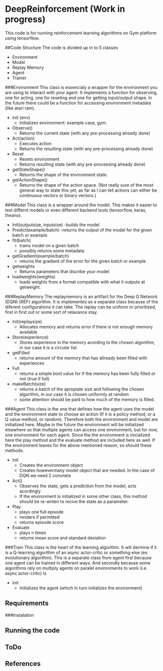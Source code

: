 # DeepReinforcement (Work in progress)
This code is for running reinforcement learning algorithms on Gym platform using tensorflow. 

##Code Structure
The code is divided up in to 5 classes
- Environment
- Model
- Replay Memory
- Agent
- Trainer

###Environment
This class is essencialy a wrapper for the environment you are using to interact with your agent. It implements a function for observing, one for acting, one for reseting and one for getting input/output shape. In the future there could be a function for accessing environment metadata (like atari ram).
- Init (env)
  - Initializes environment: example case, gym.
- Observe()
  - Returns the current state (with any pre-processing already done)
- Act(action)
  - Executes action
  - Returns the resulting state (with any pre-processing already done)
- Reset
  - Resets environment
  - Returns resulting state (with any pre-processing already done)
- getStateShape()
  - Returns the shape of the environment state.
- getActionShape()
  - Returns the shape of the action space. (Not really sure of the most general way to state this yet, as far as I can tell actions can either be continuous vectors or binary vectors.)

###Model
This class is a wrapper around the model. This makes it easier to test differnt models or even different backend tools (tensorflow, keras, theano).
- Init(outputsize, inputsize)
  -builds the model
- Predict(example/batch)
  -returns the output of the model for the given batch or example
- fit(batch)
  - trains model on a given batch
  - possibly returns some metadata
- getGradient(example/batch)
  - returns the gradient of the error for the given batch or example
- getweights
  - Returns parameters that discribe your model
- loadweights(weights)
  - loads weights from a format compatible with what it outputs at getweight.


###ReplayMemory
The replaymemory is an artifact for the Deep Q Network (DQN) {REF} algorithm. It is implementes as a separate class because of the diferent configurations it can take. The replay can be uniform or prioritized, first in first out or some sort of relavance stay. 
- Init(replaysize)
  - Allocates memory and returns error if there is not enough memory available
- Store(experience)
  - Stores experience in the memory acording to the chosen algorithm, in our case it is a circular list.
- getFilled
  - returns amount of the memory that has allready been filled with experiences
- Full
  - returns a simple bool value for if the memory has been fully filled or not (true if full)
- makeBatch(size)
  - returns a batch of the apropiate size and following the chosen algorithm, in our case it is chosen uniformly at random
  - some attention should be paid to how much of the memory is filled.

###Agent
This class is the one that defines how the agent uses the model and the environment state to choose an action (If it is a policy method, or a Q value method, or random). Therefore both the environment and model are initialized here. Maybe in the future the environment will be initialized elsewhere so that multiple agents can access one environment, but for now, one environment for each agent. Since the the environment is inicialized here the play method and the evaluate method are included here as well. If the environment leaves for the above mentioned reason, so should these methods.

- Init
  - Creates the environment object
  - Creates howevermany model object that are needed. In the case of DQN we need 2 convnets
- Act()
  - Observes the state, gets a prediction from the model, acts acordingly
  - If the environment is initialized in some other class, this method should be re-writen to recive the state as a parameter.
- Play
  - plays one full episode
  - renders if permitted
  - returns episode score
- Evaluate
  - plays n times
  - returns mean score and standard deviation
  
  
###Train
This class is the heart of the learning algorithm. It will dermine if it is a Q-learning algorithm of an async actor-critic or something else (ex: evolutionary algorithm). This is a separate class from agent first because one agent can be trained in different ways. And secondly because some algorithms rely on multiply agents on paralel environments to work (i.e. async actor-critic)  ls
  - Init
    - Initializes the agent (which in turn initializes the environment)

## Requirements

###Instalation

## Running the code

## ToDo

## References
